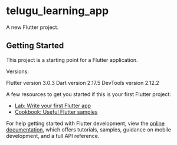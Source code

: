 # telugu_learning_app

A new Flutter project.

## Getting Started

This project is a starting point for a Flutter application.

Versions:

Flutter version 3.0.3
Dart version 2.17.5
DevTools version 2.12.2

A few resources to get you started if this is your first Flutter project:

- [Lab: Write your first Flutter app](https://docs.flutter.dev/get-started/codelab)
- [Cookbook: Useful Flutter samples](https://docs.flutter.dev/cookbook)

For help getting started with Flutter development, view the
[online documentation](https://docs.flutter.dev/), which offers tutorials,
samples, guidance on mobile development, and a full API reference.
